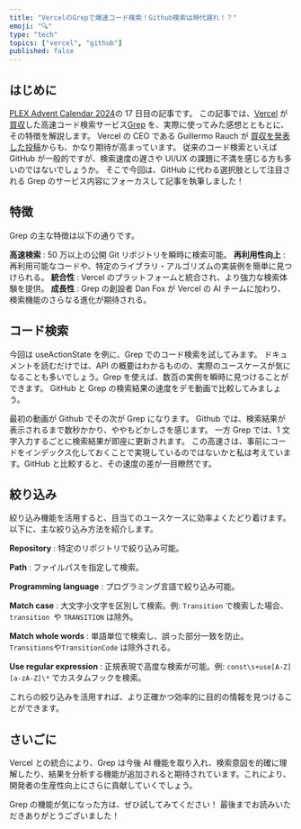```yaml
---
title: "VercelのGrepで爆速コード検索！Github検索は時代遅れ！？"
emoji: "🔍"
type: "tech"
topics: ["vercel", "github"]
published: false
---
```


## はじめに

[PLEX Advent Calendar 2024](https://qiita.com/advent-calendar/2024/plex)の 17 日目の記事です。
この記事では、[Vercel](https://vercel.com/home) が [買収](https://vercel.com/blog/vercel-acquires-grep)した高速コード検索サービス[Grep](https://grep.app/) を、実際に使ってみた感想とともとに、その特徴を解説します。
Vercel の CEO である Guillermo Rauch が [ 買収を発表した投稿](https://x.com/rauchg/status/1859365672444363037)からも、かなり期待が高まっています。
従来のコード検索といえば GitHub が一般的ですが、検索速度の遅さや UI/UX の課題に不満を感じる方も多いのではないでしょうか。
そこで今回は、GitHub に代わる選択肢として注目される Grep のサービス内容にフォーカスして記事を執筆しました！

## 特徴

Grep の主な特徴は以下の通りです。

**高速検索** : 50 万以上の公開 Git リポジトリを瞬時に検索可能。
**再利用性向上** : 再利用可能なコードや、特定のライブラリ・アルゴリズムの実装例を簡単に見つけられる。
**統合性** : Vercel のプラットフォームと統合され、より強力な検索体験を提供。
**成長性** : Grep の創設者 Dan Fox が Vercel の AI チームに加わり、検索機能のさらなる進化が期待される。

## コード検索

今回は useActionState を例に、Grep でのコード検索を試してみます。
ドキュメントを読むだけでは、API の概要はわかるものの、実際のユースケースが気になることも多いでしょう。Grep を使えば、数百の実例を瞬時に見つけることができます。
GitHub と Grep の検索結果の速度をデモ動画で比較してみましょう。

最初の動画が Github でその次が Grep になります。
Github では、検索結果が表示されるまで数秒かかり、ややもどかしさを感じます。
一方 Grep では、1 文字入力するごとに検索結果が即座に更新されます。
この高速さは、事前にコードをインデックス化しておくことで実現しているのではないかと私は考えています。GitHub と比較すると、その速度の差が一目瞭然です。

## 絞り込み

絞り込み機能を活用すると、目当てのユースケースに効率よくたどり着けます。以下に、主な絞り込み方法を紹介します。

**Repository** : 特定のリポジトリで絞り込み可能。

**Path** : ファイルパスを指定して検索。

**Programming language** : プログラミング言語で絞り込み可能。

**Match case** : 大文字小文字を区別して検索。例: `Transition` で検索した場合、`transition `や `TRANSITION` は除外。

**Match whole words** : 単語単位で検索し、誤った部分一致を防止。`Transitions`や`TransitionCode` は除外される。

**Use regular expression** : 正規表現で高度な検索が可能。例: `const\s+use[A-Z][a-zA-Z]\*` でカスタムフックを検索。

これらの絞り込みを活用すれば、より正確かつ効率的に目的の情報を見つけることができます。

## さいごに

Vercel との統合により、Grep は今後 AI 機能を取り入れ、検索意図を的確に理解したり、結果を分析する機能が追加されると期待されています。これにより、開発者の生産性向上にさらに貢献していくでしょう。

Grep の機能が気になった方は、ぜひ試してみてください！
最後までお読みいただきありがとうございました！
